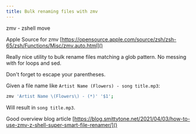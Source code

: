 ```yaml
---
title: Bulk renaming files with zmv
---
```


zmv - zshell move

Apple Source for zmv [https://opensource.apple.com/source/zsh/zsh-65/zsh/Functions/Misc/zmv.auto.html]()


Really nice utility to bulk rename files matching a glob pattern. No messing with for loops and sed.

Don't forget to escape your parentheses.

Given a file name like `Artist Name (Flowers) - song title.mp3`:
```sh
zmv 'Artist Name \(Flowers\) - (*)' '$1';
```
Will result in `song title.mp3`.

Good overview blog article [https://blog.smittytone.net/2021/04/03/how-to-use-zmv-z-shell-super-smart-file-renamer/]()
